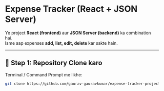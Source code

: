 # Expense Tracker (React + JSON Server)

Ye project **React (frontend)** aur **JSON Server (backend)** ka combination hai.  
Isme aap expenses **add, list, edit, delete** kar sakte hain.

---

## 🧩 Step 1: Repository Clone karo

Terminal / Command Prompt me likhe:

```bash
git clone https://github.com/gaurav-gauravkumar/expense-tracker-project.git
```
